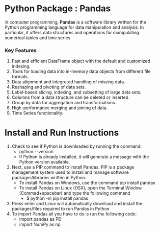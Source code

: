 # Python Package : Pandas
In computer programming, **Pandas** is a software library written for the Python programming language for data manipulation and analysis. In particular, it offers data structures and operations for manipulating numerical tables and time series
### Key Features
  1. Fast and efficient DataFrame object with the default and customized indexing.
  2. Tools for loading data into in-memory data objects from different file formats.
  3. Data alignment and integrated handling of missing data.
  4. Reshaping and pivoting of data sets.
  5. Label-based slicing, indexing, and subsetting of large data sets.
  6. Columns from a data structure can be deleted or inserted.
  7. Group by data for aggregation and transformations.
  8. High-performance merging and joining of data.
  9. Time Series functionality.
# Install and Run Instructions
1. Check to see if Python is downloaded by running the command:
   - python --version
   - If Python is already installed, it will generate a message with the Python version available.
2. Next, use a PIP command to install Pandas. PIP is a package management system used to install and manage software packages/libraries written in Python. 
   - To install Pandas on Windows, use the command 
      pip install pandas
   - To install Pandas on Linux (OSX), open the Terminal Window (Commad+spacebar) and type the following command
      - $ python -m pip install pandas
3. Press enter and Linux will automatically download and install the packages/files required to run Pandas in Python
4. To import Pandas all you have to do is run the following code: 
    - import pandas as PD
    - import NumPy as np 
